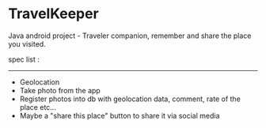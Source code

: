 # TravelKeeper

Java android project - Traveler companion, remember and share the place you visited.

spec list :
___________

- Geolocation
- Take photo from the app
- Register photos into db with geolocation data, comment, rate of the place etc...
- Maybe a "share this place" button to share it via social media
